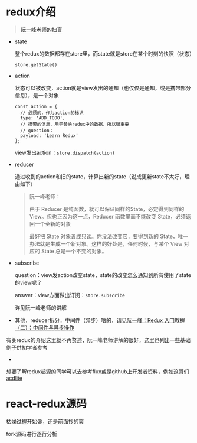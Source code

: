 # redux介绍

> [阮一峰老师的扫盲](http://www.ruanyifeng.com/blog/2016/09/redux_tutorial_part_one_basic_usages.html)

- state

  整个redux的数据都存在store里，而state就是store在某个时刻的快照（状态）

  `store.getState()`

- action

  状态可以被改变，action就是view发出的通知（也仅仅是通知，或是携带部分信息），是一个对象

  ```
  const action = {
  	// 必须的，作为action的标识
  	type: 'ADD_TODO',
  	// 携带的信息，用于替换redux中的数据，所以很重要
    // question：
    payload: 'Learn Redux' 
  };
  ```

  view发出action：`store.dispatch(action)`

- reducer

  通过收到的action和旧的state，计算出新的state（说成更新state不太好，理由如下）

  > 阮一峰老师：
  >
  > 由于 Reducer 是纯函数，就可以保证同样的State，必定得到同样的 View。但也正因为这一点，Reducer 函数里面不能改变 State，必须返回一个全新的对象
  >
  > 最好把 State 对象设成只读。你没法改变它，要得到新的 State，唯一办法就是生成一个新对象。这样的好处是，任何时候，与某个 View 对应的 State 总是一个不变的对象。

- subscribe

  question：view发action改变state，state的改变怎么通知到所有使用了state的view呢？

  answer：view方面做出订阅：`store.subscribe`

  详见阮一峰老师的讲解

- 其他，reducer拆分，中间件（异步）啥的，请见[阮一峰：Redux 入门教程（二）：中间件与异步操作](http://www.ruanyifeng.com/blog/2016/09/redux_tutorial_part_two_async_operations.html)

有关redux的介绍这里就不再赘述，阮一峰老师讲解的很好，这里也列出一些基础例子供初学者参考

- 

想要了解redux起源的同学可以去参考flux或是github上开发者资料，例如这哥们[acdlite](https://github.com/acdlite)

# react-redux源码

枯燥过程开始:weary:，还是前面抄的爽

fork源码进行逐行分析